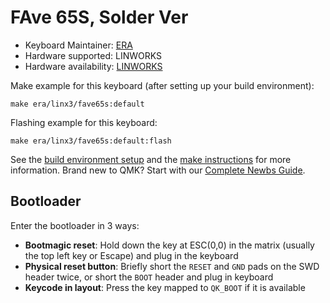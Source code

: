 # FAve 65S, Solder Ver

* Keyboard Maintainer: [ERA](https://github.com/eerraa)
* Hardware supported: LINWORKS
* Hardware availability: [LINWORKS](https://allthatkeyboard.com/)

Make example for this keyboard (after setting up your build environment):

    make era/linx3/fave65s:default

Flashing example for this keyboard:

    make era/linx3/fave65s:default:flash

See the [build environment setup](https://docs.qmk.fm/#/getting_started_build_tools) and the [make instructions](https://docs.qmk.fm/#/getting_started_make_guide) for more information. Brand new to QMK? Start with our [Complete Newbs Guide](https://docs.qmk.fm/#/newbs).

## Bootloader

Enter the bootloader in 3 ways:

* **Bootmagic reset**: Hold down the key at ESC(0,0) in the matrix (usually the top left key or Escape) and plug in the keyboard
* **Physical reset button**: Briefly short the `RESET` and `GND` pads on the SWD header twice, or short the `BOOT` header and plug in keyboard
* **Keycode in layout**: Press the key mapped to `QK_BOOT` if it is available